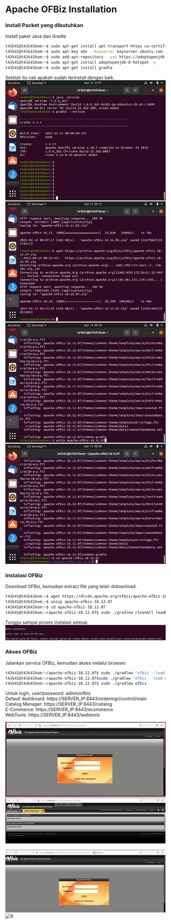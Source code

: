 # Apache OFBiz Installation

### Install Packet yang dibutuhkan

Install paket Java dan Gradle

```bash
t41k41@t41k41kom:~$ sudo apt-get install apt-transport-https ca-certificates wget dirmngr gnupg software-properties-common unzip -y
t41k41@t41k41kom:~$ sudo apt-key adv --keyserver keyserver.ubuntu.com --recv-keys 8AC3B29174885C03
t41k41@t41k41kom:~$ sudo add-apt-repository --yes https://adoptopenjdk.jfrog.io/adoptopenjdk/deb/
t41k41@t41k41kom:~$ sudo apt-get install adoptopenjdk-8-hotspot -y
t41k41@t41k41kom:~$ sudo apt-get install gradle
```

Setelah itu cek apakah sudah terinstall dengan baik.<br>
![1](image\installasi\install-01.png)<br>
![2](image\installasi\install-02.png)<br>
![3](image\installasi\install-03.png)<br>
![4](image\installasi\install-04.png)<br>

### Instalasi OFBiz

Download OFBiz, kemudian extract file yang telah didownload.

```bash
t41k41@t41k41kom:~$ wget https://dlcdn.apache.org/ofbiz/apache-ofbiz-18.12.07.zip
t41k41@t41k41kom:~$ unzip apache-ofbiz-18.12.07
t41k41@t41k41kom:~$ cd apache-ofbiz-18.12.07
t41k41@t41k41kom:~/apache-ofbiz-18.12.07$ sudo ./gradlew cleanAll loadDefault
```

Tunggu sampai proses instalasi selesai.<br>
![5](image\installasi\install-05.png)<br>

### Akses OFBiz

Jalankan service OFBiz, kemudian akses melalui browser.

```bash
t41k41@t41k41kom:~/apache-ofbiz-18.12.07$ sudo ./gradlew "ofbiz --load-data readers=seed"
t41k41@t41k41kom:~/apache-ofbiz-18.12.07$sudo ./gradlew "ofbiz --load-data readers=seed,seed-initial,ext"
t41k41@t41k41kom:~/apache-ofbiz-18.12.07$ sudo ./gradlew ofbiz
```

Untuk login, user/password: admin/ofbiz<br>
Default dashboard: https://SERVER_IP:8443/ordermgr/control/main<br>
Catalog Manager: https://SERVER_IP:8443/catalog<br>
E-Commerce: https://SERVER_IP:8443/ecommerce<br>
WebTools: https://SERVER_IP:8443/webtools<br>

![6](image\installasi\akses.png)<br>
![7](image\installasi\akses-1.png)<br><br>
![8](image\installasi\akses-2.png)<br>
![9](image\installasi\akses-4.png)<br>
